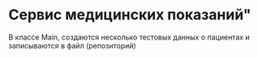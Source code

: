 # Сервис медицинских показаний"

В классе Main, создаются несколько тестовых данных о пациентах и записываются в файл (репозиторий)
